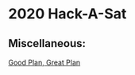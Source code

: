 # 2020 Hack-A-Sat
 

## Miscellaneous:

[Good Plan, Great Plan](https://hamilton-bonds.github.io/ctf/2020/2020_Hack-A-Sat/goodplangreatplan.html)
